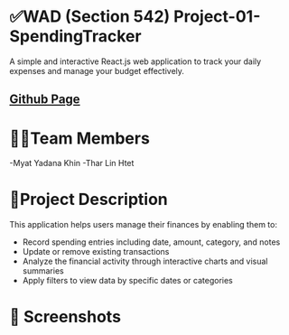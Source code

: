 # ✅WAD (Section 542) Project-01-SpendingTracker
A simple and interactive React.js web application to track your daily expenses and manage your budget effectively.
## [Github Page](https://example.com)


# 👯‍♀️Team Members 
-Myat Yadana Khin
-Thar Lin Htet

# 🔖Project Description
This application helps users manage their finances by enabling them to:
- Record spending entries including date, amount, category, and notes
- Update or remove existing transactions
- Analyze the financial activity through interactive charts and visual summaries
- Apply filters to view data by specific dates or categories

# 📸 Screenshots



